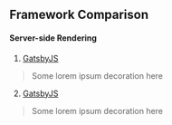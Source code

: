 Framework Comparison
------

#### Server-side Rendering
1. [GatsbyJS](https://google.com)
> Some lorem ipsum decoration here

2. [GatsbyJS](https://google.com)
> Some lorem ipsum decoration here

